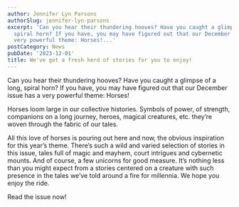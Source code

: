 ```yaml
---
author: Jennifer Lyn Parsons
authorSlug: jennifer-lyn-parsons
excerpt: 'Can you hear their thundering hooves? Have you caught a glimpse of a long,
  spiral horn? If you have, you may have figured out that our December issue has a
  very powerful theme: Horses!...'
postCategory: News
pubDate: '2023-12-01'
title: We've got a fresh herd of stories for you to enjoy!
---
```

Can you hear their thundering hooves? Have you caught a glimpse of a long, spiral horn? If you have, you may have figured out that our December issue has a very powerful theme: Horses!

Horses loom large in our collective histories. Symbols of power, of strength, companions on a long journey, heroes, magical creatures, etc. they’re woven through the fabric of our tales.

All this love of horses is pouring out here and now, the obvious inspiration for this year’s theme. There’s such a wild and varied selection of stories in this issue, tales full of magic and mayhem, court intrigues and cybernetic mounts. And of course, a few unicorns for good measure. It’s nothing less than you might expect from a stories centered on a creature with such presence in the tales we’ve told around a fire for millennia. We hope you enjoy the ride.

Read the issue now!